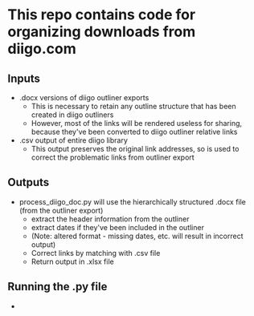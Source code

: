 # This repo contains code for organizing downloads from diigo.com
## Inputs
  - .docx versions of diigo outliner exports
    - This is necessary to retain any outline structure that has been created in diigo outliners
    - However, most of the links will be rendered useless for sharing, because they've been converted to diigo outliner relative links
  - .csv output of entire diigo library
    - This output preserves the original link addresses, so is used to correct the problematic links from outliner export
## Outputs
  - process_diigo_doc.py will use the hierarchically structured .docx file (from the outliner export)
    - extract the header information from the outliner
    - extract dates if they've been included in the outliner
    - (Note: altered format - missing dates, etc. will result in incorrect output)
    - Correct links by matching with .csv file
    - Return output in .xlsx file
## Running the .py file
  - 